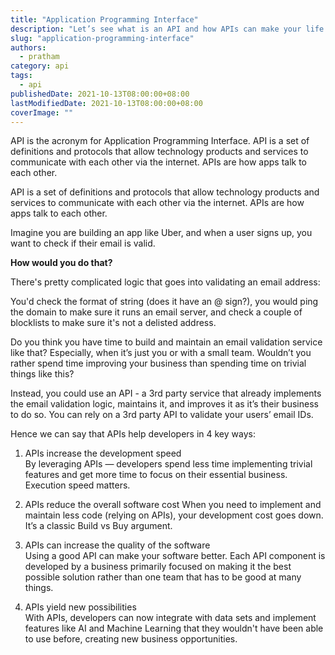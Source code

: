 ```yaml
---
title: "Application Programming Interface"
description: "Let’s see what is an API and how APIs can make your life as a Developer easier."
slug: "application-programming-interface"
authors:
  - pratham
category: api
tags:
  - api
publishedDate: 2021-10-13T08:00:00+08:00
lastModifiedDate: 2021-10-13T08:00:00+08:00
coverImage: ""
---
```


<Lead>
  API is the acronym for Application Programming Interface.
  API is a set of definitions and protocols that allow technology products and services to communicate with each other via the internet. APIs are how apps talk to each other.
</Lead>

API is a set of definitions and protocols that allow technology products and services to communicate with each other via the internet. APIs are how apps talk to each other.

Imagine you are building an app like Uber, and when a user signs up, you want to check if their email is valid.

**How would you do that?**

There's pretty complicated logic that goes into validating an email address:

You'd check the format of string (does it have an @ sign?), you would ping the domain to make sure it runs an email server, and check a couple of blocklists to make sure it's not a delisted address.

Do you think you have time to build and maintain an email validation service like that? Especially, when it’s just you or with a small team. Wouldn’t you rather spend time improving your business than spending time on trivial things like this?

Instead, you could use an API - a 3rd party service that already implements the email validation logic, maintains it, and improves it as it’s their business to do so. You can rely on a 3rd party API to validate your users’ email IDs.

Hence we can say that APIs help developers in 4 key ways:

1. APIs increase the development speed   
By leveraging APIs — developers spend less time implementing trivial features and get more time to focus on their essential business. Execution speed matters.

2. APIs reduce the overall software cost
When you need to implement and maintain less code (relying on APIs), your development cost goes down. It’s a classic Build vs Buy argument.

3. APIs can increase the quality of the software    
Using a good API can make your software better. Each API component is developed by a business primarily focused on making it the best possible solution rather than one team that has to be good at many things.

4. APIs yield new possibilities     
With APIs, developers can now integrate with data sets and implement features like AI and Machine Learning that they wouldn't have been able to use before, creating new business opportunities.
